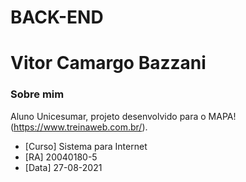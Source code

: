 # BACK-END

# Vitor Camargo Bazzani


### Sobre mim
Aluno Unicesumar, projeto desenvolvido para o MAPA!(https://www.treinaweb.com.br/).

- [Curso] Sistema para Internet
- [RA] 20040180-5
- [Data] 27-08-2021
